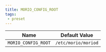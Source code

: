 ```yaml
---
title: MORIO_CONFIG_ROOT
tags:
 - preset
---
```





<!-- MORIO_AUTO_GENERATED_CONTENT_STARTS - Manual changes made below will be overwritten -->
| Name | Default Value |
|------|---------------|
| `MORIO_CONFIG_ROOT` | `/etc/morio/moriod` |
<!-- MORIO_AUTO_GENERATED_CONTENT_ENDS - Manual changes made above will be overwritten -->
